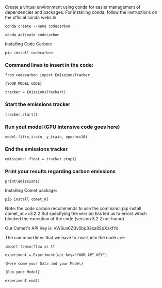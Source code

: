 Create a virtual environment using conda for easier management of dependencies and packages. For installing conda, follow the instructions on the official conda website

`conda create --name codecarbon`

`conda activate codecarbon`

Installing Code Carbon: 

`pip install codecarbon`

### Command lines to insert in the code:

`from codecarbon import EmissionsTracker`

`{YOUR MODEL CODE}`

`tracker = EmissionsTracker()`


### Start the emissions tracker
`tracker.start()`

### Run yout model (GPU Intensive code goes here)
`model.fit(x_train, y_train, epochs=10)`

### End the emissions tracker
`emissions: float = tracker.stop()`

### Print your results regarding carbon emissions
`print(emissions)`

Installing Comet package:

`pip install comet_ml`

Note: the code carbon recommends to use the command: pip install comet_ml>=3.2.2
But specifying the version has led us to errors which blocked the execution of the code (version 3.2.2 not found)

Our Comet's API Key is: vW6un6ZBv0bp33xa8SpXzkfYs

The command lines that we have to insert into the code are:

`import tensorflow as tf`

`experiment = Experiment(api_key="YOUR API KEY")`

`{Here come your Data and your Model}`

`{Run your Model}`

`experiment.end()`
